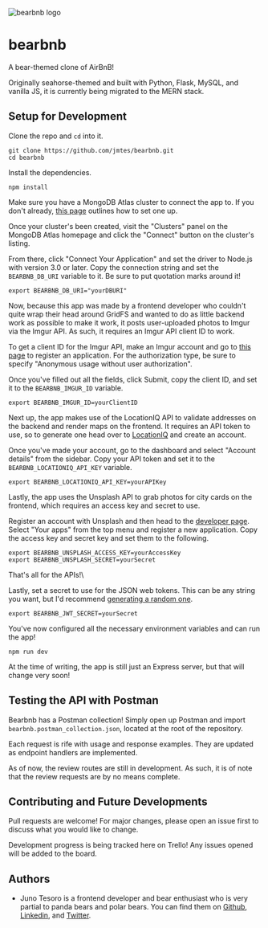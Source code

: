 ![bearbnb logo](https://i.imgur.com/VBNaSJr.png)

# bearbnb

A bear-themed clone of AirBnB!

Originally seahorse-themed and built with Python, Flask, MySQL, and vanilla JS, it is currently being migrated to the MERN stack.

## Setup for Development

Clone the repo and `cd` into it.

```
git clone https://github.com/jmtes/bearbnb.git
cd bearbnb
```

Install the dependencies.

```
npm install
```

Make sure you have a MongoDB Atlas cluster to connect the app to. If you don't already, [this page](https://docs.atlas.mongodb.com/getting-started/) outlines how to set one up.

Once your cluster's been created, visit the "Clusters" panel on the MongoDB Atlas homepage and click the "Connect" button on the cluster's listing.

From there, click "Connect Your Application" and set the driver to Node.js with version 3.0 or later. Copy the connection string and set the `BEARBNB_DB_URI` variable to it. Be sure to put quotation marks around it!

```
export BEARBNB_DB_URI="yourDBURI"
```

Now, because this app was made by a frontend developer who couldn't quite wrap their head around GridFS and wanted to do as little backend work as possible to make it work, it posts user-uploaded photos to Imgur via the Imgur API. As such, it requires an Imgur API client ID to work.

To get a client ID for the Imgur API, make an Imgur account and go to [this page](https://api.imgur.com/oauth2/addclient) to register an application. For the authorization type, be sure to specify "Anonymous usage without user authorization".

Once you've filled out all the fields, click Submit, copy the client ID, and set it to the `BEARBNB_IMGUR_ID` variable.

```
export BEARBNB_IMGUR_ID=yourClientID
```

Next up, the app makes use of the LocationIQ API to validate addresses on the backend and render maps on the frontend. It requires an API token to use, so to generate one head over to [LocationIQ](https://locationiq.com/) and create an account.

Once you've made your account, go to the dashboard and select "Account details" from the sidebar. Copy your API token and set it to the `BEARBNB_LOCATIONIQ_API_KEY` variable.

```
export BEARBNB_LOCATIONIQ_API_KEY=yourAPIKey
```

Lastly, the app uses the Unsplash API to grab photos for city cards on the frontend, which requires an access key and secret to use.

Register an account with Unsplash and then head to the [developer page](https://unsplash.com/developers). Select "Your apps" from the top menu and register a new application. Copy the access key and secret key and set them to the following.

```
export BEARBNB_UNSPLASH_ACCESS_KEY=yourAccessKey
export BEARBNB_UNSPLASH_SECRET=yourSecret
```

That's all for the APIs!\

Lastly, set a secret to use for the JSON web tokens. This can be any string you want, but I'd recommend [generating a random one](https://www.random.org/strings/).

```
export BEARBNB_JWT_SECRET=yourSecret
```

You've now configured all the necessary environment variables and can run the app!

```
npm run dev
```

At the time of writing, the app is still just an Express server, but that will change very soon!

## Testing the API with Postman

Bearbnb has a Postman collection! Simply open up Postman and import `bearbnb.postman_collection.json`, located at the root of the repository.

Each request is rife with usage and response examples. They are updated as endpoint handlers are implemented.

As of now, the review routes are still in development. As such, it is of note that the review requests are by no means complete.

## Contributing and Future Developments

Pull requests are welcome! For major changes, please open an issue first to discuss what you would like to change.

Development progress is being tracked here on Trello! Any issues opened will be added to the board.

## Authors

- Juno Tesoro is a frontend developer and bear enthusiast who is very partial to panda bears and polar bears. You can find them on [Github](https://github.com/jmtes), [Linkedin](https://linkedin.com/in/jutesoro), and [Twitter](https://twitter.com/jumicates).
